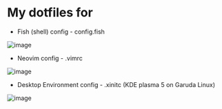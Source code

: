 # My dotfiles for

* Fish (shell) config - config.fish

![image](https://user-images.githubusercontent.com/69732000/121108354-39fd6e80-c7cf-11eb-9d50-954753d11a19.png)

* Neovim config - .vimrc

![image](https://user-images.githubusercontent.com/69732000/121109017-5d74e900-c7d0-11eb-9c5a-f93b5d5657a8.png)

* Desktop Environment config - .xinitc (KDE plasma 5 on Garuda Linux)

![image](https://user-images.githubusercontent.com/69732000/121108856-15ee5d00-c7d0-11eb-84de-cb18fa2c9d7c.png)
